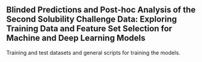 ## Blinded Predictions and Post-hoc Analysis of the Second Solubility Challenge Data: Exploring Training Data and Feature Set Selection for Machine and Deep Learning Models

Training and test datasets and general scripts for training the models.
